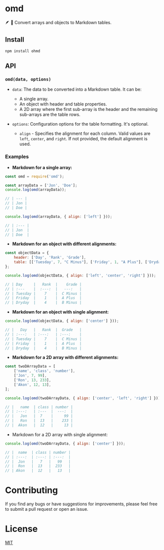 # omd

:feather: :feet: Convert arrays and objects to Markdown tables.


## Install

```
npm install ohmd
```

## API

### `omd(data, options)`

- `data`: The data to be converted into a Markdown table. It can be:
    - A single array.
    - An object with header and table properties.
    - A 2D array where the first sub-array is the header and the remaining sub-arrays are the table rows.

- `options`: Configuration options for the table formatting. It's optional.
    - `align` - Specifies the alignment for each column. Valid values are `left`, `center`, and `right`. If not provided, the default alignment is used.


### Examples

- __Markdown for a single array:__

```js
const omd = require('omd');

const arrayData = ['Jon', 'Doe'];
console.log(omd(arrayData));

// | --- |
// | Jon |
// | Doe |
```

```js
console.log(omd(arrayData, { align: ['left'] }));

// | :--- |
// | Jon  |
// | Doe  |
```

- __Markdown for an object with different alignments:__

```js
const objectData = {
    header: ['Day', 'Rank', 'Grade'],
    table: [['Tuesday', 7, "C Minus"], ['Friday', 1, "A Plus"], ['Dryday', 4, "B Minus"]],
};

console.log(omd(objectData, { align: ['left', 'center', 'right'] }));

// | Day     |   Rank  |    Grade |
// | :---    |  :---:  |   ---:   |
// | Tuesday |    7    |  C Minus |
// | Friday  |    1    |  A Plus  |
// | Dryday  |    4    |  B Minus |
```

- __Markdown for an object with single alignment:__

```js
console.log(omd(objectData, { align: ['center'] }));

// |   Day   |   Rank  |  Grade   |
// | :---:   | :---:   | :---:    |
// | Tuesday |    7    |  C Minus |
// | Friday  |    1    |  A Plus  |
// | Dryday  |    4    |  B Minus |
```

- __Markdown for a 2D array with different alignments:__

```js
const twoDArrayData = [
    ['name', 'class', 'number'],
    ['Jon', 7, 99],
    ['Ron', 13, 233],
    ['Akon', 12, 13],
];

console.log(omd(twoDArrayData, { align: ['center', 'left', 'right'] }));

// |   name  | class | number |
// | :---:   | :---  |  ---:  |
// |   Jon   |  7    |     99 |
// |   Ron   |  13   |    233 |
// |  Akon   |  12   |     13 |
```

- Markdown for a 2D array with single alignment:

```js
console.log(omd(twoDArrayData, { align: ['center'] }));

// |  name  | class | number |
// | :---:  | :---: | :---:  |
// |  Jon   |   7   |   99   |
// |  Ron   |  13   |  233   |
// | Akon   |  12   |   13   |
```

# Contributing
If you find any bugs or have suggestions for improvements, please feel free to submit a pull request or open an issue.

# License

[MIT](LICENSE)
